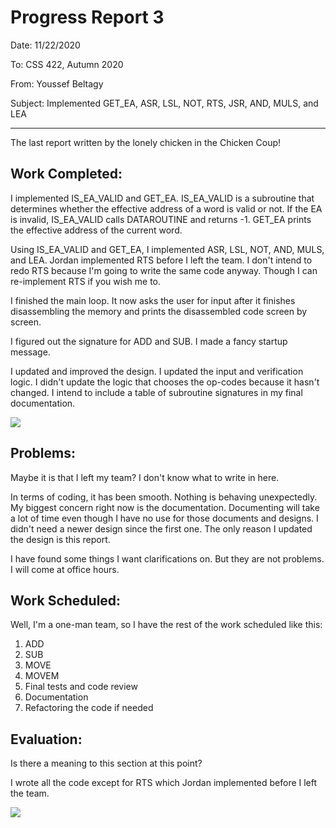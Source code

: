 # Progress Report 3

Date: 11/22/2020

To: CSS 422, Autumn 2020

From: Youssef Beltagy

Subject: Implemented GET_EA, ASR, LSL, NOT, RTS, JSR, AND, MULS, and LEA

---

The last report written by the lonely chicken in the Chicken Coup!



## Work Completed:

I implemented IS_EA_VALID and GET_EA. IS_EA_VALID is a subroutine that determines whether the effective address of a word is valid or not. If the EA is invalid, IS_EA_VALID calls DATAROUTINE and returns -1. GET_EA prints the effective address of the current word.



Using IS_EA_VALID and GET_EA, I implemented ASR, LSL, NOT, AND, MULS, and LEA. Jordan implemented RTS before I left the team. I don't intend to redo RTS because I'm going to write the same code anyway. Though I can re-implement RTS if you wish me to.



I finished the main loop. It now asks the user for input after it finishes disassembling the memory and prints the disassembled code screen by screen.



I figured out the signature for ADD and SUB. I made a fancy startup message.



I updated and improved the design. I updated the input and verification logic. I didn't update the logic that chooses the op-codes because it hasn't changed. I intend to include a table of subroutine signatures in my final documentation.

![](https://68k-disassembler.ybeltagy.com/disassembler_design_2.png)




## Problems:

Maybe it is that I left my team? I don't know what to write in here.



In terms of coding, it has been smooth. Nothing is behaving unexpectedly. My biggest concern right now is the documentation. Documenting will take a lot of time even though I have no use for those documents and designs. I didn't need a newer design since the first one. The only reason I updated the design is this report.



I have found some things I want clarifications on. But they are not problems. I will come at office hours.



## Work Scheduled:

Well, I'm a one-man team, so I have the rest of the work scheduled like this:

1. ADD
2. SUB
3. MOVE
4. MOVEM
5. Final tests and code review
6. Documentation
7. Refactoring the code if needed

 

## Evaluation:

Is there a meaning to this section at this point?

I wrote all the code except for RTS which Jordan implemented before I left the team.

![](https://68k-disassembler.ybeltagy.com/progress_report_3.png)